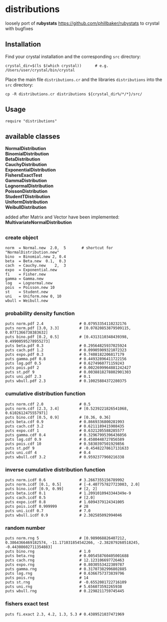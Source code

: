 # distributions
loosely port of **rubystats** https://github.com/phillbaker/rubystats to crystal with bugfixes

## Installation
Find your crystal installation and the corresponding ```src``` directory:

    crystal_dir=$(ls $(which crystal))      # e.g. /Users/user/crystal/bin/crystal

Place the main file ```distributions.cr``` and the libraries ```distributions``` into the ```src``` directory:

    cp -R distributions.cr distributions ${crystal_dir%/*/*}/src/

## Usage
    require "distributions"

## available classes

**NormalDistribution<br>
BinomialDistribution<br>
BetaDistribution<br>
CauchyDistribution<br>
ExponentialDistribution<br>
FishersExactTest<br>
GammaDistribution<br>
LognormalDistribution<br>
PoissonDistribution<br>
StudentTDistribution<br>
UniformDistribution<br>
WeibullDistribution**

added after Matrix and Vector have been implemented:<br>
**MultivariateNormalDistribution**

##
### create object
    norm  = Normal.new  2.0,  5       # shortcut for "NormalDistribution.new"
    bino  = Binomial.new 2, 0.4
    beta  = Beta.new  0.1,  0.3
    cach  = Cauchy.new    2,  3
    expo  = Exponential.new
    fi    = Fisher.new
    gamma = Gamma.new
    log   = Lognormal.new
    pois  = Poisson.new 10
    st    = Student.new
    uni   = Uniform.new 0, 10
    wbull = Weibull.new
    
### probability density function
    puts norm.pdf 2.4                # 0.07953354110232176
    puts norm.pdf [3.0, 3.3]         # [0.07820853879509115, 0.0771366738383632]
    puts bino.pdf [0.2, 0.5]         # [0.4313110348439398, 0.49900595278955273]
    puts beta.pdf 0.3                # 0.29564825937025924
    puts cach.pdf 1.2                # 0.09905909321072323
    puts expo.pdf 0.3                # 0.7408182206817179
    puts gamma.pdf 0.8               # 0.44932896411722156
    puts log.pdf 0.5                 # 0.6274960771159243
    puts pois.pdf 2                  # 0.0022699964881242427
    puts st.pdf 9                    # 0.0038818278802901303
    puts uni.pdf 2.3                 # 0.1
    puts wbull.pdf 2.3               # 0.10025884372280375

### cumulative distribution function
    puts norm.cdf 2.0                # 0.5
    puts norm.cdf [2.3, 3.4]         # [0.5239221826541068, 0.6102612475557971]
    puts bino.cdf [0.5, 0.9]         # [0.36, 0.36]
    puts beta.cdf 0.9                # 0.8669336800281993
    puts cach.cdf 3.2                # 0.6211189415908435
    puts expo.cdf 1                  # 0.6321205588285577
    puts gamma.cdf 0.4               # 0.32967995396436056
    puts log.cdf 0.9                 # 0.4580448727856589
    puts pois.cdf 10                 # 0.5830397501929856
    puts st.pdf 9                    # -0.45482278617131633
    puts uni.cdf 4                   # 0.4
    puts wbull.cdf 3.2               # 0.9592377960216338
    
### inverse cumulative distribution function
    puts norm.icdf 0.6               # 3.2667355156789992
    puts norm.icdf [0.1, 0.5]        # [-4.407757827723003, 2.0]
    puts bino.icdf [0.9, 0.99]       # [2, 2]
    puts beta.icdf 0.1               # 1.2091010943344349e-9
    puts cach.icdf 0.5               # [2.0]
    puts expo.icdf 0.8               # 1.6094379124341005
    puts pois.icdf 0.999999          # 28
    puts uni.icdf 0.7                # 7.0
    puts wbull.icdf 0.9              # 2.302585092994046

### random number
    puts norm.rng 5                  # [0.989068826407212, 0.3864366469182574, -11.171031854542266, -2.382879260518245, -0.44308602711354883]
    puts bino.rng                    # 1.0
    puts beta.rng                    # 0.005458760405001688
    puts cach.rng                    # 12.123106697726463
    puts expo.rng                    # 0.8030553422389787
    puts gamma.rng                   # 0.31707382996802885
    puts log.rng                     # 0.6366757373839796
    puts pois.rng                    # 14
    puts st.rng                      # -0.6552081722716109
    puts uni.rng                     # 5.656073592265938
    puts wbull.rng                   # 0.2298211759745445
    
### fishers exact test
    puts fi.exact 2.3, 4.2, 1.3, 5.3 # 0.4389521037471969
